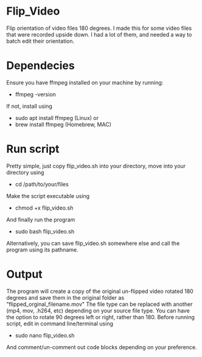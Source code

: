 # Flip_Video
Flip orientation of video files 180 degrees. I made this for some video files that were recorded upside down. I had a lot of them, and needed a way to batch edit their orientation.

# Dependecies
Ensure you have ffmpeg installed on your machine by running:

- ffmpeg -version

If not, install using

- sudo apt install ffmpeg (Linux) or
- brew install ffmpeg (Homebrew, MAC)

# Run script

Pretty simple, just copy flip_video.sh into your directory, move into your directory using 
- cd /path/to/your/files

Make the script executable using
- chmod +x flip_video.sh

And finally run the program
- sudo bash flip_video.sh

Alternatively, you can save flip_video.sh somewhere else and call the program using its pathname.

# Output
The program will create a copy of the original un-flipped video rotated 180 degrees and save them in the original folder as "flipped_orginal_filename.mov"
The file type can be replaced with another (mp4, mov, .h264, etc) depending on your source file type.
You can have the option to rotate 90 degrees left or right, rather than 180. Before running script, edit in command line/terminal using

- sudo nano flip_video.sh

And comment/un-comment out code blocks depending on your preference.
